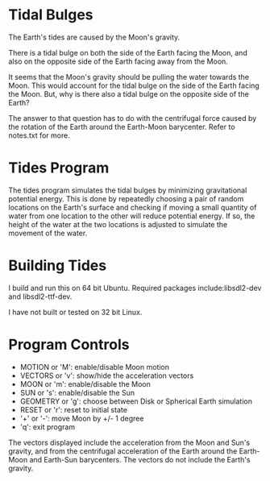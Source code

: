 # Tidal Bulges

The Earth's tides are caused by the Moon's gravity.

There is a tidal bulge on both the side of the Earth facing the Moon, and
also on the opposite side of the Earth facing away from the Moon.

It seems that the Moon's gravity should be pulling the water towards the Moon.
This would account for the tidal bulge on the side of the Earth facing the Moon.
But, why is there also a tidal bulge on the opposite side of the Earth?

The answer to that question has to do with the centrifugal force caused by the
rotation of the Earth around the Earth-Moon barycenter. Refer to notes.txt for more.

# Tides Program

The tides program simulates the tidal bulges by minimizing gravitational potential energy.
This is done by repeatedly choosing a pair of random locations on the Earth's
surface and checking if moving a small quantity of water from one location to the other
will reduce potential energy. If so, the height of the water at the two locations
is adjusted to simulate the movement of the water.

# Building Tides

I build and run this on 64 bit Ubuntu.
Required packages include:libsdl2-dev and libsdl2-ttf-dev.

I have not built or tested on 32 bit Linux.

# Program Controls

* MOTION or 'M': enable/disable Moon motion
* VECTORS or 'v': show/hide the acceleration vectors
* MOON or 'm': enable/disable the Moon
* SUN or 's': enable/disable the Sun
* GEOMETRY or 'g': choose between Disk or Spherical Earth simulation
* RESET or 'r': reset to initial state
* '+' or '-':  move Moon by +/- 1 degree
* 'q':  exit program

The vectors displayed include the acceleration from the Moon and Sun's gravity, and
from the centrifugal acceleration of the Earth around the Earth-Moon and Earth-Sun
barycenters. The vectors do not include the Earth's gravity.

